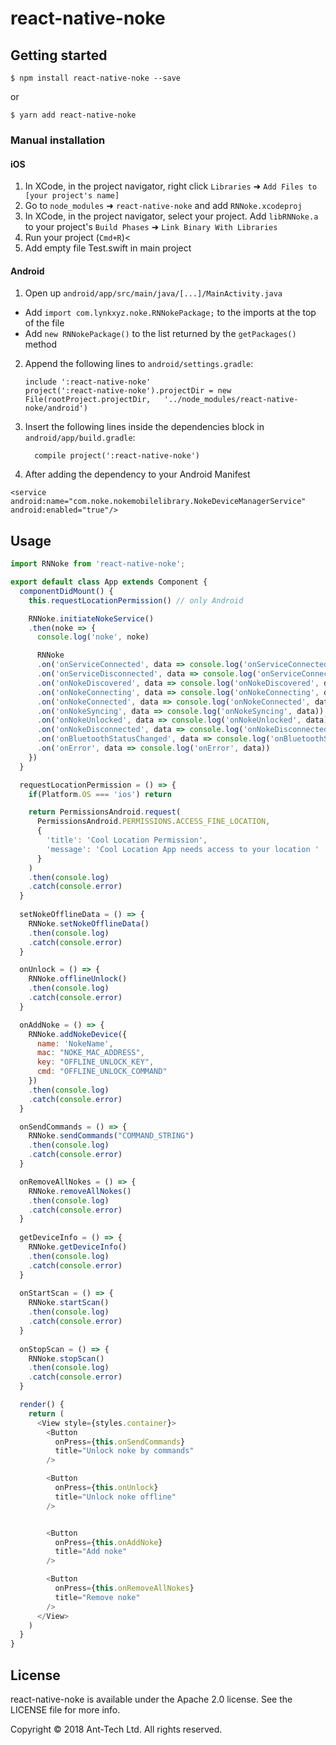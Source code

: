 
# react-native-noke

## Getting started

`$ npm install react-native-noke --save`

or

`$ yarn add react-native-noke`

### Manual installation


#### iOS

1. In XCode, in the project navigator, right click `Libraries` ➜ `Add Files to [your project's name]`
2. Go to `node_modules` ➜ `react-native-noke` and add `RNNoke.xcodeproj`
3. In XCode, in the project navigator, select your project. Add `libRNNoke.a` to your project's `Build Phases` ➜ `Link Binary With Libraries`
4. Run your project (`Cmd+R`)<
5. Add empty file Test.swift in main project

#### Android

1. Open up `android/app/src/main/java/[...]/MainActivity.java`
  - Add `import com.lynkxyz.noke.RNNokePackage;` to the imports at the top of the file
  - Add `new RNNokePackage()` to the list returned by the `getPackages()` method
2. Append the following lines to `android/settings.gradle`:
    ```
    include ':react-native-noke'
    project(':react-native-noke').projectDir = new File(rootProject.projectDir,   '../node_modules/react-native-noke/android')
    ```
3. Insert the following lines inside the dependencies block in `android/app/build.gradle`:
    ```
      compile project(':react-native-noke')
    ```
4. After adding the dependency to your Android Manifest
  ```
  <service android:name="com.noke.nokemobilelibrary.NokeDeviceManagerService" android:enabled="true"/>
  ```


## Usage
```javascript
import RNNoke from 'react-native-noke';

export default class App extends Component {
  componentDidMount() {
    this.requestLocationPermission() // only Android

    RNNoke.initiateNokeService()
    .then(noke => {
      console.log('noke', noke)

      RNNoke
      .on('onServiceConnected', data => console.log('onServiceConnected', data)) // only Android 
      .on('onServiceDisconnected', data => console.log('onServiceConnected', data)) // only Android
      .on('onNokeDiscovered', data => console.log('onNokeDiscovered', data)) 
      .on('onNokeConnecting', data => console.log('onNokeConnecting', data))
      .on('onNokeConnected', data => console.log('onNokeConnected', data))
      .on('onNokeSyncing', data => console.log('onNokeSyncing', data))
      .on('onNokeUnlocked', data => console.log('onNokeUnlocked', data))
      .on('onNokeDisconnected', data => console.log('onNokeDisconnected', data))
      .on('onBluetoothStatusChanged', data => console.log('onBluetoothStatusChanged', data))
      .on('onError', data => console.log('onError', data))
    })
  }

  requestLocationPermission = () => {
    if(Platform.OS === 'ios') return

    return PermissionsAndroid.request(
      PermissionsAndroid.PERMISSIONS.ACCESS_FINE_LOCATION,
      {
        'title': 'Cool Location Permission',
        'message': 'Cool Location App needs access to your location '
      }
    )
    .then(console.log)
    .catch(console.error)
  }
  
  setNokeOfflineData = () => {
    RNNoke.setNokeOfflineData()
    .then(console.log)
    .catch(console.error)
  }

  onUnlock = () => {
    RNNoke.offlineUnlock()
    .then(console.log)
    .catch(console.error)
  }

  onAddNoke = () => {
    RNNoke.addNokeDevice({
      name: 'NokeName',
      mac: "NOKE_MAC_ADDRESS",
      key: "OFFLINE_UNLOCK_KEY",
      cmd: "OFFLINE_UNLOCK_COMMAND"
    })
    .then(console.log)
    .catch(console.error)
  }

  onSendCommands = () => {
    RNNoke.sendCommands("COMMAND_STRING")
    .then(console.log)
    .catch(console.error)
  }

  onRemoveAllNokes = () => {
    RNNoke.removeAllNokes()
    .then(console.log)
    .catch(console.error)
  }
  
  getDeviceInfo = () => {
    RNNoke.getDeviceInfo()
    .then(console.log)
    .catch(console.error)
  }
  
  onStartScan = () => {
    RNNoke.startScan()
    .then(console.log)
    .catch(console.error)
  }
    
  onStopScan = () => {
    RNNoke.stopScan()
    .then(console.log)
    .catch(console.error)
  }

  render() {
    return (
      <View style={styles.container}>
        <Button
          onPress={this.onSendCommands}
          title="Unlock noke by commands"
        />

        <Button
          onPress={this.onUnlock}
          title="Unlock noke offline"
        />


        <Button
          onPress={this.onAddNoke}
          title="Add noke"
        />

        <Button
          onPress={this.onRemoveAllNokes}
          title="Remove noke"
        />
      </View>
    )
  }
}
```

## License

react-native-noke is available under the Apache 2.0 license. See the LICENSE file for more info.

Copyright © 2018 Ant-Tech Ltd. All rights reserved.
